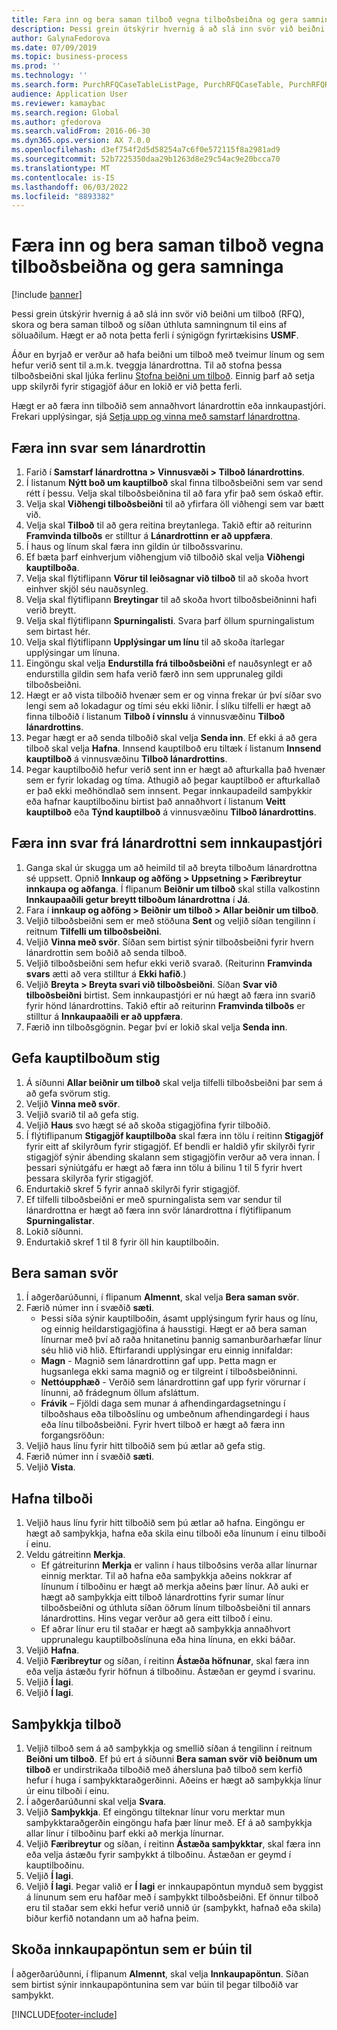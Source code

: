 ```yaml
---
title: Færa inn og bera saman tilboð vegna tilboðsbeiðna og gera samninga
description: Þessi grein útskýrir hvernig á að slá inn svör við beiðni um tilboð (RFQ), skora og bera saman tilboð og síðan úthluta samningnum til eins af söluaðilum.
author: GalynaFedorova
ms.date: 07/09/2019
ms.topic: business-process
ms.prod: ''
ms.technology: ''
ms.search.form: PurchRFQCaseTableListPage, PurchRFQCaseTable, PurchRFQReplyTable, PurchRFQCompare, PurchRFQEditLines, PurchRFQEditLinesParameters, PurchTable, PurchTablePart, PurchRFQCompareLinePrices, PurchRFQCompareRFQ
audience: Application User
ms.reviewer: kamaybac
ms.search.region: Global
ms.author: gfedorova
ms.search.validFrom: 2016-06-30
ms.dyn365.ops.version: AX 7.0.0
ms.openlocfilehash: d3ef754f2d5d58254a7c6f0e572115f8a2981ad9
ms.sourcegitcommit: 52b7225350daa29b1263d8e29c54ac9e20bcca70
ms.translationtype: MT
ms.contentlocale: is-IS
ms.lasthandoff: 06/03/2022
ms.locfileid: "8893382"
---
```

# <a name="enter-and-compare-rfq-bids-and-award-contracts"></a>Færa inn og bera saman tilboð vegna tilboðsbeiðna og gera samninga

[!include [banner](../../includes/banner.md)]

Þessi grein útskýrir hvernig á að slá inn svör við beiðni um tilboð (RFQ), skora og bera saman tilboð og síðan úthluta samningnum til eins af söluaðilum. Hægt er að nota þetta ferli í sýnigögn fyrirtækisins **USMF**.

Áður en byrjað er verður að hafa beiðni um tilboð með tveimur línum og sem hefur verið sent til a.m.k. tveggja lánardrottna. Til að stofna þessa tilboðsbeiðni skal ljúka ferlinu [Stofna beiðni um tilboð](create-request-quotation.md). Einnig þarf að setja upp skilyrði fyrir stigagjöf áður en lokið er við þetta ferli.

Hægt er að færa inn tilboðið sem annaðhvort lánardrottin eða innkaupastjóri. Frekari upplýsingar, sjá [Setja upp og vinna með samstarf lánardrottna](../set-up-maintain-vendor-collaboration.md).

## <a name="enter-a-reply-as-a-vendor"></a>Færa inn svar sem lánardrottin

1. Farið í **Samstarf lánardrottna \> Vinnusvæði \> Tilboð lánardrottins**.
2. Í listanum **Nýtt boð um kauptilboð** skal finna tilboðsbeiðni sem var send rétt í þessu. Velja skal tilboðsbeiðnina til að fara yfir það sem óskað eftir.
3. Velja skal **Viðhengi tilboðsbeiðni** til að yfirfara öll viðhengi sem var bætt við.
4. Velja skal **Tilboð** til að gera reitina breytanlega. Takið eftir að reiturinn **Framvinda tilboðs** er stilltur á **Lánardrottinn er að uppfæra**.
5. Í haus og línum skal færa inn gildin úr tilboðssvarinu.
6. Ef bæta þarf einhverjum viðhengjum við tilboðið skal velja **Viðhengi kauptilboða**.
7. Velja skal flýtiflipann **Vörur til leiðsagnar við tilboð** til að skoða hvort einhver skjöl séu nauðsynleg.
8. Velja skal flýtiflipann **Breytingar** til að skoða hvort tilboðsbeiðninni hafi verið breytt.
9. Velja skal flýtiflipann **Spurningalisti**. Svara þarf öllum spurningalistum sem birtast hér.
10. Velja skal flýtiflipann **Upplýsingar um línu** til að skoða ítarlegar upplýsingar um línuna.
11. Eingöngu skal velja **Endurstilla frá tilboðsbeiðni** ef nauðsynlegt er að endurstilla gildin sem hafa verið færð inn sem upprunaleg gildi tilboðsbeiðni.
12. Hægt er að vista tilboðið hvenær sem er og vinna frekar úr því síðar svo lengi sem að lokadagur og tími séu ekki liðnir. Í slíku tilfelli er hægt að finna tilboðið í listanum **Tilboð í vinnslu** á vinnusvæðinu **Tilboð lánardrottins**.
13. Þegar hægt er að senda tilboðið skal velja **Senda inn**. Ef ekki á að gera tilboð skal velja **Hafna**. Innsend kauptilboð eru tiltæk í listanum **Innsend kauptilboð** á vinnusvæðinu **Tilboð lánardrottins**.  
14. Þegar kauptilboðið hefur verið sent inn er hægt að afturkalla það hvenær sem er fyrir lokadag og tíma. Athugið að þegar kauptilboð er afturkallað er það ekki meðhöndlað sem innsent. Þegar innkaupadeild samþykkir eða hafnar kauptilboðinu birtist það annaðhvort í listanum **Veitt kauptilboð** eða **Týnd kauptilboð** á vinnusvæðinu **Tilboð lánardrottins**.  

## <a name="enter-a-reply-from-a-vendor-as-a-procurement-professional"></a>Færa inn svar frá lánardrottni sem innkaupastjóri

1. Ganga skal úr skugga um að heimild til að breyta tilboðum lánardrottna sé uppsett. Opnið **Innkaup og aðföng \> Uppsetning \> Færibreytur innkaupa og aðfanga**. Í flipanum **Beiðnir um tilboð** skal stilla valkostinn **Innkaupaaðili getur breytt tilboðum lánardrottna** í **Já**.
2. Fara í **innkaup og aðföng \> Beiðnir um tilboð \> Allar beiðnir um tilboð**.
3. Veljið tilboðsbeiðni sem er með stöðuna **Sent** og veljið síðan tengilinn í reitnum **Tilfelli um tilboðsbeiðni**.
4. Veljið **Vinna með svör**. Síðan sem birtist sýnir tilboðsbeiðni fyrir hvern lánardrottin sem boðið að senda tilboð.
5. Veljið tilboðsbeiðni sem hefur ekki verið svarað. (Reiturinn **Framvinda svars** ætti að vera stilltur á **Ekki hafið**.)
6. Veljið **Breyta \> Breyta svari við tilboðsbeiðni**. Síðan **Svar við tilboðsbeiðni** birtist. Sem innkaupastjóri er nú hægt að færa inn svarið fyrir hönd lánardrottins. Takið eftir að reiturinn **Framvinda tilboðs** er stilltur á **Innkaupaaðili er að uppfæra**.  
7. Færið inn tilboðsgögnin. Þegar því er lokið skal velja **Senda inn**.

## <a name="score-the-bids"></a>Gefa kauptilboðum stig

1. Á síðunni **Allar beiðnir um tilboð** skal velja tilfelli tilboðsbeiðni þar sem á að gefa svörum stig.
2. Veljið **Vinna með svör**.
3. Veljið svarið til að gefa stig.
4. Veljið **Haus** svo hægt sé að skoða stigagjöfina fyrir tilboðið.
5. Í flýtiflipanum **Stigagjöf kauptilboða** skal færa inn tölu í reitinn **Stigagjöf** fyrir eitt af skilyrðum fyrir stigagjöf. Ef bendli er haldið yfir skilyrði fyrir stigagjöf sýnir ábending skalann sem stigagjöfin verður að vera innan. Í þessari sýniútgáfu er hægt að færa inn tölu á bilinu 1 til 5 fyrir hvert þessara skilyrða fyrir stigagjöf.  
6. Endurtakið skref 5 fyrir annað skilyrði fyrir stigagjöf.
7. Ef tilfelli tilboðsbeiðni er með spurningalista sem var sendur til lánardrottna er hægt að færa inn svör lánardrottna í flýtiflipanum **Spurningalistar**.
8. Lokið síðunni.
9. Endurtakið skref 1 til 8 fyrir öll hin kauptilboðin.

## <a name="compare-the-replies"></a>Bera saman svör

1. Í aðgerðarúðunni, í flipanum **Almennt**, skal velja **Bera saman svör**.
2. Færið númer inn í svæðið **sæti**.  
    - Þessi síða sýnir kauptilboðin, ásamt upplýsingum fyrir haus og línu, og einnig heildarstigagjöfina á hausstigi. Hægt er að bera saman línurnar með því að raða hnitanetinu þannig samanburðarhæfar línur séu hlið við hlið. Eftirfarandi upplýsingar eru einnig innifaldar:
    - **Magn** - Magnið sem lánardrottinn gaf upp. Þetta magn er hugsanlega ekki sama magnið og er tilgreint í tilboðsbeiðninni.
    - **Nettóupphæð** - Verðið sem lánardrottinn gaf upp fyrir vörurnar í línunni, að frádegnum öllum afsláttum.
    - **Frávik** – Fjöldi daga sem munar á afhendingardagsetningu í tilboðshaus eða tilboðslínu og umbeðnum afhendingardegi í haus eða línu tilboðsbeiðni. Fyrir hvert tilboð er hægt að færa inn forgangsröðun:  
3. Veljið haus línu fyrir hitt tilboðið sem þú ætlar að gefa stig.
4. Færið númer inn í svæðið **sæti**.
5. Veljið **Vista**.

## <a name="reject-a-bid"></a>Hafna tilboði

1. Veljið haus línu fyrir hitt tilboðið sem þú ætlar að hafna. Eingöngu er hægt að samþykkja, hafna eða skila einu tilboði eða línunum í einu tilboði í einu.
2. Veldu gátreitinn **Merkja**.  
    - Ef gátreiturinn **Merkja** er valinn í haus tilboðsins verða allar línurnar einnig merktar. Til að hafna eða samþykkja aðeins nokkrar af línunum í tilboðinu er hægt að merkja aðeins þær línur. Að auki er hægt að samþykkja eitt tilboð lánardrottins fyrir sumar línur tilboðsbeiðni og úthluta síðan öðrum línum tilboðsbeiðni til annars lánardrottins. Hins vegar verður að gera eitt tilboð í einu.  
    - Ef aðrar línur eru til staðar er hægt að samþykkja annaðhvort upprunalegu kauptilboðslínuna eða hina línuna, en ekki báðar.  
3. Veljið **Hafna**.
4. Veljið **Færibreytur** og síðan, í reitinn **Ástæða höfnunar**, skal færa inn eða velja ástæðu fyrir höfnun á tilboðinu. Ástæðan er geymd í svarinu.  
5. Veljið **Í lagi**.
6. Veljið **Í lagi**.

## <a name="accept-a-bid"></a>Samþykkja tilboð

1. Veljið tilboð sem á að samþykkja og smellið síðan á tengilinn í reitnum **Beiðni um tilboð**. Ef þú ert á síðunni **Bera saman svör við beiðnum um tilboð** er undirstrikaða tilboðið með áhersluna það tilboð sem kerfið hefur í huga í samþykktaraðgerðinni. Aðeins er hægt að samþykkja línur úr einu tilboði í einu.  
2. Í aðgerðarúðunni skal velja **Svara**.
3. Veljið **Samþykkja**. Ef eingöngu tilteknar línur voru merktar mun samþykktaraðgerðin eingöngu hafa þær línur með. Ef á að samþykkja allar línur í tilboðinu þarf ekki að merkja línurnar.  
4. Veljið **Færibreytur** og síðan, í reitinn **Ástæða samþykktar**, skal færa inn eða velja ástæðu fyrir samþykkt á tilboðinu. Ástæðan er geymd í kauptilboðinu.  
5. Veljið **Í lagi**.
6. Veljið **Í lagi**. Þegar valið er **Í lagi** er innkaupapöntun mynduð sem byggist á línunum sem eru hafðar með í samþykkt tilboðsbeiðni. Ef önnur tilboð eru til staðar sem ekki hefur verið unnið úr (samþykkt, hafnað eða skila) biður kerfið notandann um að hafna þeim.  

## <a name="view-the-purchase-order-that-is-generated"></a>Skoða innkaupapöntun sem er búin til

Í aðgerðarúðunni, í flipanum **Almennt**, skal velja **Innkaupapöntun**. Síðan sem birtist sýnir innkaupapöntunina sem var búin til þegar tilboðið var samþykkt.


[!INCLUDE[footer-include](../../../includes/footer-banner.md)]